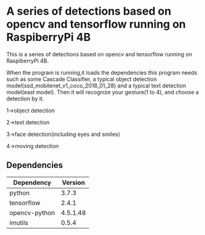 # A series of detections based on opencv and tensorflow running on RaspiberryPi 4B

This is a series of detections based on opencv and tensorflow running on RaspiberryPi 4B.

When the program is running,it loads the dependencies this program needs such as some Cascade Classifier,
a typical object detection model(ssd_mobilenet_v1_coco_2018_01_28) and a typical text detection model(east model).
Then it will recognize your gesture(1 to 4), and choose a detection by it.

1->object detection

2->text detection

3->face detection(including eyes and smiles)

4->moving detection


## Dependencies
| Dependency        | Version   |
|-------------------|-----------|
| python            | 3.7.3     |
| tensorflow        | 2.4.1     |
| opencv-python	    | 4.5.1.48  |
| imutils           | 0.5.4     |


